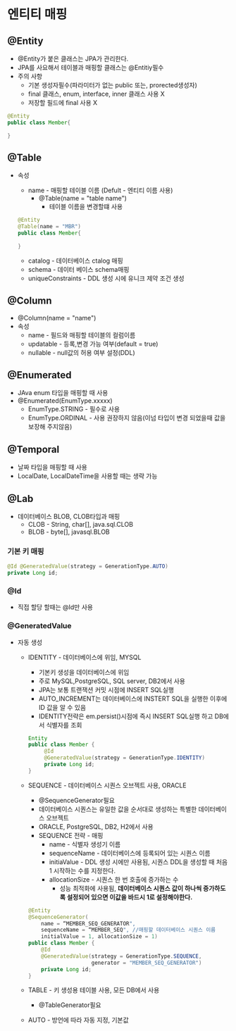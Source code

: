 # 엔티티 매핑

## @Entity

* @Entity가 붙은 클래스는 JPA가 관리한다.
* JPA를 사요해서 테이블과 매핑할 클래스는 @Entitiy필수
* 주의 사항
  * 기본 생성자필수(파라미터가 없는 public 또는, prorected생성자)
  * final 클래스, enum, interface, inner 클래스 사용 X
  * 저장할 필드에 final 사용 X

```java
@Entity
public class Member{
    
}
```

## @Table

* 속성

  * name - 매핑할 테이블 이름 (Defult - 엔티티 이름 사용)
    * @Table(name = "table name")
      * 테이블 이름을 변경할떄 사용

  ```java
  @Entity
  @Table(name = "MBR")
  public class Member{
      
  }
  ```

  * catalog - 데이터베이스 ctalog 매핑
  * schema - 데이터 베이스 schema매핑
  * uniqueConstraints - DDL 생성 시에 유니크 제약 조건 생성



## @Column

* @Column(name = "name")
* 속성
  * name - 필드와 매핑할 테이블의 컬럼이름
  * updatable - 등록,변경 가능 여부(default = true)
  * nullable - null값의 허용 여부 설정(DDL)

## @Enumerated

* JAva enum 타입을 매핑할 때 사용
* @Enumerated(EnumType.xxxxx)
  * EnumType.STRING - 필수로 사용
  * EnumType.ORDINAL - 사용 권장하지 않음(이넘 타입이 변경 되었을때 값을 보장해 주지않음)

## @Temporal

* 날짜 타입을 매핑할 때 사용
* LocalDate, LocalDateTime을 사용할 때는 생략 가능

## @Lab

* 데이터베이스 BLOB, CLOB타입과 매핑
  * CLOB - String, char[], java.sql.CLOB
  * BLOB - byte[], javasql.BLOB



### 기본 키 매핑

```java
@Id @GeneratedValue(strategy = GenerationType.AUTO)
private Long id;
```

### @Id

* 직접 할당 할때는 @Id만 사용

### @GeneratedValue

* 자동 생성

  * IDENTITY - 데이터베이스에 위임, MYSQL

    * 기본키 생성을 데이터베이스에 위임
    * 주로 MySQL,PostgreSQL, SQL server, DB2에서 사용
    * JPA는 보통 트랜잭션 커밋 시점에 INSERT SQL실행
    * AUTO_INCREMENT는 데이터베이스에 INSTERT SQL을 실행한 이후에 ID 값을 알 수 있음
    * IDENTITY전략은 em.persist()시점에 즉시 INSERT SQL실행 하고 DB에서 식별자를 조회

    ```java
    Entity 
    public class Member { 
         @Id 
         @GeneratedValue(strategy = GenerationType.IDENTITY) 
         private Long id; 
    }
    ```

  * SEQUENCE - 데이터베이스 시퀀스 오브젝트 사용, ORACLE

    * @SequenceGenerator필요
    * 데이터베이스 시퀀스는 유일한 값을 순서대로 생성하는 특별한 데이터베이스 오브젝트
    * ORACLE, PostgreSQL, DB2, H2에서 사용
    * SEQUENCE 전략 - 매핑
      * name - 식별자 생성기 이름
      * sequenceName - 데이터베이스에 등록되어 있는 시퀀스 이름
      * initiaValue - DDL 생성 시에만 사용됨, 시퀀스 DDL을 생성할 때 처음 1 시작하는 수를 지정한다.
      * allocationSize - 시퀀스 한 번 호출에 증가하는 수
        * 성능 최적화에 사용됨, **데이터베이스 시퀀스 값이 하나씩 증가하도록 설정되어 있으면 이값을 바드시 1로 설정해야한다.**

    ```java
    @Entity 
    @SequenceGenerator( 
        name = “MEMBER_SEQ_GENERATOR", 
        sequenceName = “MEMBER_SEQ", //매핑할 데이터베이스 시퀀스 이름
        initialValue = 1, allocationSize = 1) 
    public class Member { 
        @Id 
        @GeneratedValue(strategy = GenerationType.SEQUENCE, 
                        generator = "MEMBER_SEQ_GENERATOR") 
        private Long id; 
    }
    ```

    

  * TABLE - 키 생성용 테이블 사용, 모든 DB에서 사용

    * @TableGenerator필요

  * AUTO - 방언에 따라 자동 지정, 기본값




